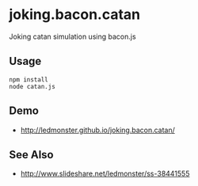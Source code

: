 joking.bacon.catan
==================

Joking catan simulation using bacon.js

Usage
-----

```
npm install
node catan.js
```

Demo
----

* http://ledmonster.github.io/joking.bacon.catan/

See Also
--------

* http://www.slideshare.net/ledmonster/ss-38441555
